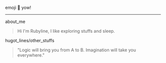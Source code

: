 emoji :wave: yow!
***
about_me
>  Hi I'm Rubyline, I like exploring stuffs and sleep.

hugot_lines/other_stuffs
> "Logic will bring you from A to B. Imagination will take you everywhere."
